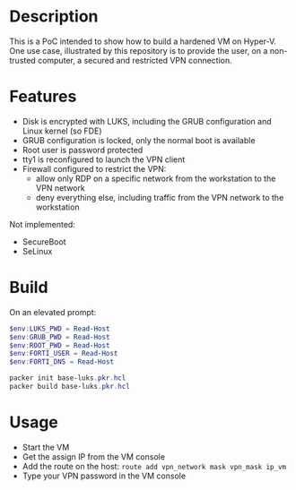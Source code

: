 # Description

This is a PoC intended to show how to build a hardened VM on Hyper-V.
One use case, illustrated by this repository is to provide the user, on a non-trusted computer, a secured and restricted VPN connection.

# Features

* Disk is encrypted with LUKS, including the GRUB configuration and Linux kernel (so FDE)
* GRUB configuration is locked, only the normal boot is available
* Root user is password protected
* tty1 is reconfigured to launch the VPN client
* Firewall configured to restrict the VPN:
    * allow only RDP on a specific network from the workstation to the VPN network
    * deny everything else, including traffic from the VPN network to the workstation

Not implemented:

* SecureBoot
* SeLinux

# Build

On an elevated prompt:

```powershell
$env:LUKS_PWD = Read-Host
$env:GRUB_PWD = Read-Host
$env:ROOT_PWD = Read-Host
$env:FORTI_USER = Read-Host
$env:FORTI_DNS = Read-Host

packer init base-luks.pkr.hcl
packer build base-luks.pkr.hcl
```

# Usage

* Start the VM
* Get the assign IP from the VM console
* Add the route on the host: `route add vpn_network mask vpn_mask ip_vm`
* Type your VPN password in the VM console